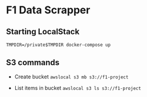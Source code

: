 # F1 Data Scrapper

## Starting LocalStack
`TMPDIR=/private$TMPDIR docker-compose up`

## S3 commands
- Create bucket
`awslocal s3 mb s3://f1-project`

- List items in bucket
`awslocal s3 ls s3://f1-project`
